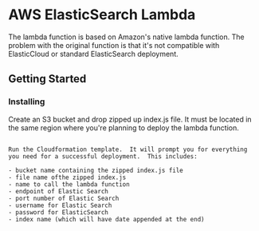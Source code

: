 # AWS ElasticSearch Lambda

The lambda function is based on Amazon's native lambda function.  The problem with the original function is that it's not compatible with ElasticCloud or standard ElasticSearch deployment.

## Getting Started

### Installing

Create an S3 bucket and drop zipped up index.js file.  It must be located in the same region where you're planning to deploy the lambda function.

```

Run the Cloudformation template.  It will prompt you for everything you need for a successful deployment.  This includes:

- bucket name containing the zipped index.js file
- file name ofthe zipped index.js
- name to call the lambda function
- endpoint of Elastic Search
- port number of Elastic Search
- username for Elastic Search
- password for ElasticSearch
- index name (which will have date appended at the end)
